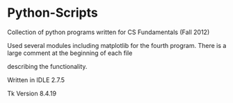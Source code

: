 Python-Scripts
==============

Collection of python programs written for CS Fundamentals (Fall 2012)

Used several modules including matplotlib for the fourth program. There is a large comment at the beginning of each file

describing the functionality.

Written in IDLE 2.7.5

Tk Version 8.4.19


